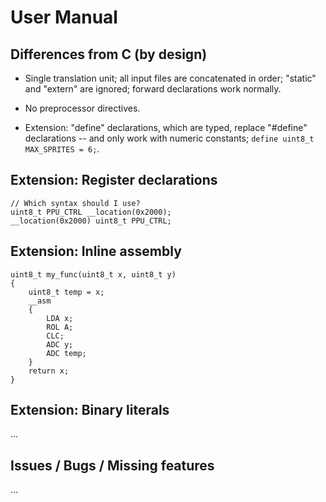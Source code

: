User Manual
===========

Differences from C (by design)
------------------------------

- Single translation unit; all input files are concatenated in order; "static" and "extern" are ignored; forward declarations work normally.

- No preprocessor directives.

- Extension: "define" declarations, which are typed, replace "#define" declarations -- and only work with numeric constants; `define uint8_t MAX_SPRITES = 6;`.


Extension: Register declarations
--------------------------------
~~~
// Which syntax should I use?
uint8_t PPU_CTRL __location(0x2000);
__location(0x2000) uint8_t PPU_CTRL;
~~~


Extension: Inline assembly
--------------------------
~~~
uint8_t my_func(uint8_t x, uint8_t y)
{
    uint8_t temp = x;
    __asm
    {
        LDA x;
        ROL A;
        CLC;
        ADC y;
        ADC temp;
    }
    return x;
}
~~~

Extension: Binary literals
--------------------------

...


Issues / Bugs / Missing features
--------------------------------

...

